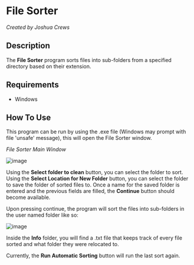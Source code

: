 # File Sorter

*Created by Joshua Crews*

## Description
The **File Sorter** program sorts files into sub-folders from a specified directory based on their extension.

## Requirements
- Windows

## How To Use
This program can be run by using the .exe file (Windows may prompt with file 'unsafe' message), this will open
the File Sorter window.

*File Sorter Main Window*

![image](https://user-images.githubusercontent.com/88884966/213951274-ba0b10c9-b4b0-49b5-9a82-0bd437845d27.png)

Using the **Select folder to clean** button, you can select the folder to sort.
Using the **Select Location for New Folder** button, you can select the folder to save the folder of sorted files to.
Once a name for the saved folder is entered and the previous fields are filled, the **Continue** button should become available.

Upon pressing continue, the program will sort the files into sub-folders in the user named folder like so:

![image](https://user-images.githubusercontent.com/88884966/213951734-5d4dec0c-6961-4165-bffc-fde909f449f5.png)

Inside the **Info** folder, you will find a .txt file that keeps track of every file sorted and what folder they were relocated to.

Currently, the **Run Automatic Sorting** button will run the last sort again.
